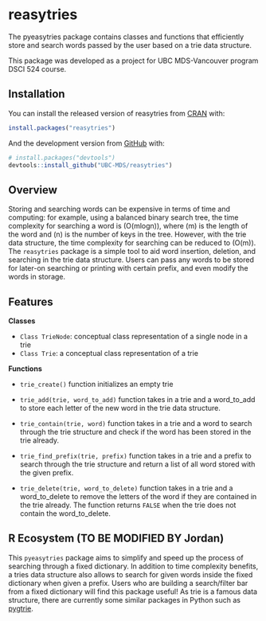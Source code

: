 
<!-- README.md is generated from README.Rmd. Please edit that file -->

# reasytries

<!-- badges: start -->

<!-- badges: end -->

The pyeasytries package contains classes and functions that efficiently
store and search words passed by the user based on a trie data
structure.

This package was developed as a project for UBC MDS-Vancouver program
DSCI 524 course.

## Installation

You can install the released version of reasytries from
[CRAN](https://CRAN.R-project.org) with:

``` r
install.packages("reasytries")
```

And the development version from [GitHub](https://github.com/) with:

``` r
# install.packages("devtools")
devtools::install_github("UBC-MDS/reasytries")
```

## Overview

Storing and searching words can be expensive in terms of time and
computing: for example, using a balanced binary search tree, the time
complexity for searching a word is \(O(mlogn)\), where \(m\) is the
length of the word and \(n\) is the number of keys in the tree. However,
with the trie data structure, the time complexity for searching can be
reduced to \(O(m)\). The `reasytries` package is a simple tool to aid
word insertion, deletion, and searching in the trie data structure.
Users can pass any words to be stored for later-on searching or printing
with certain prefix, and even modify the words in storage.

## Features 

**Classes**

  - `Class TrieNode`: conceptual class representation of a single node in a trie
  - `Class Trie`: a conceptual class representation of a trie
    
**Functions**

  - `trie_create()` function initializes an empty trie
  
  - `trie_add(trie, word_to_add)` function takes in a trie and a word_to_add to store each letter of the new word in the trie data structure.
  
  - `trie_contain(trie, word)` function takes in a trie and a word to search through the trie structure and check if the word has been stored in the trie already.

  - `trie_find_prefix(trie, prefix)` function takes in a trie and a prefix to search through the trie structure and return a list of all word stored with the given prefix.

  - `trie_delete(trie, word_to_delete)` function takes in a trie and a word_to_delete to remove the letters of the word if they are contained in the trie already. The function returns `FALSE` when the trie does not contain the word_to_delete.

## R Ecosystem (TO BE MODIFIED BY Jordan)

This `pyeasytries` package aims to simplify and speed up the process of
searching through a fixed dictionary. In addition to time complexity
benefits, a tries data structure also allows to search for given words
inside the fixed dictionary when given a prefix. Users who are building
a search/filter bar from a fixed dictionary will find this package
useful\! As trie is a famous data structure, there are currently some
similar packages in Python such as
[pygtrie](https://pypi.org/project/pygtrie/).
